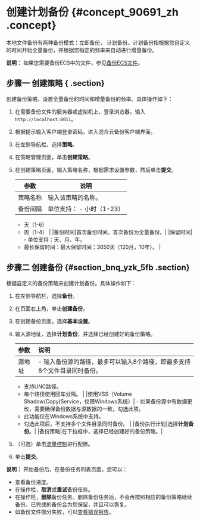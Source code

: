 # 创建计划备份 {#concept_90691_zh .concept}

本地文件备份有两种备份模式：立即备份， 计划备份。计划备份指根据您自定义的时间开始全量备份，并根据您指定的频率来自动进行增量备份。

**说明：** 如果您需要备份ECS中的文件，参见[备份ECS文件](intl.zh-CN/快速入门/备份ECS文件.md)。

## 步骤一 创建策略 { .section}

创建备份策略，设置全量备份的时间和增量备份的频率。具体操作如下：

1.  在需要备份文件的服务器或虚拟机上，登录浏览器，输入`http://localhost:8011`。
2.  根据提示输入客户端登录密码，进入混合云备份客户端界面。
3.  在左侧导航栏，选择**策略**。
4.  在策略管理页面，单击**创建策略**。
5.  在创建策略页面，输入策略名称，根据需求设置参数，然后单击**提交**。

    |参数|说明|
    |--|--|
    |策略名称|输入该策略的名称。|
    |备份间隔|单位支持：    -   小时（1-23）
    -   天（1-6）
    -   周（1-4）
|
    |备份时间|首次备份时间。首次备份为全量备份。|
    |保留时间|     -   单位支持：天、月、年。
    -   最长保留时间：最大保留时间：3650天（120月，10年）。
 |


## 步骤二 创建备份 {#section_bnq_yzk_5fb .section}

根据自定义的备份策略来创建计划备份。具体操作如下：

1.  在左侧导航栏，选择**备份**。
2.  在页面右上角，单击**创建备份**。
3.  在创建备份页面，选择**基本设置**。
4.  输入源地址，选择**计划备份**，并选择已经创建好的备份策略。

    |参数|说明|
    |:-|:-|
    |源地址|     -   输入备份源的路径，最多可以输入8个路径，即最多支持8个文件目录同时备份。
    -   支持UNC路径。
    -   每个路径使用回车分隔。
 |
    |使用VSS（Volume Shadow\(Copy\)Service，仅限Windows系统）|     -   如果备份源中有数据更改，需要确保备份数据与源数据的一致，勾选此项。
    -   此功能仅在Windows系统中支持。
    -   勾选此项后，不支持多个文件目录同时备份。
 |
    |备份执行计划|选择**计划备份**。|
    |备份策略|在下拉框中，选择已经创建好的备份策略。|

5.  （可选）单击[流量控制](intl.zh-CN/用户指南/文件备份/流量控制.md)进行配置。
6.  单击**提交**。

**说明：** 开始备份后，在备份任务列表页面，您可以：

-   查看备份进度。
-   在操作栏，**取消**或**重试**备份任务。
-   在操作栏，**删除**备份任务。删除备份任务后，不会再按照相应的备份策略继续备份。已完成的备份会为您保留，并且可以恢复。
-   如备份文件部分失败，可以[查看错误报告](intl.zh-CN/用户指南/文件备份/查看错误报告.md)。

